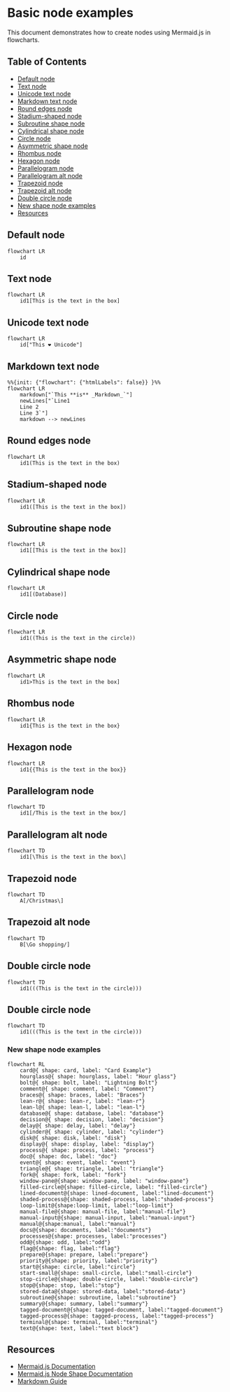 # Basic node examples

This document demonstrates how to create nodes using Mermaid.js in flowcharts.

## Table of Contents

- [Default node](#default-node)
- [Text node](#text-node)
- [Unicode text node](#unicode-text-node)
- [Markdown text node](#markdown-text-node)
- [Round edges node](#round-edges-node)
- [Stadium-shaped node](#stadium-shaped-node)
- [Subroutine shape node](#subroutine-shape-node)
- [Cylindrical shape node](#cylindrical-shape-node)
- [Circle node](#circle-node)
- [Asymmetric shape node](#asymmetric-shape-node)
- [Rhombus node](#rhombus-node)
- [Hexagon node](#hexagon-node)
- [Parallelogram node](#parallelogram-node)
- [Parallelogram alt node](#parallelogram-alt-node)
- [Trapezoid node](#trapezoid-node)
- [Trapezoid alt node](#trapezoid-alt-node)
- [Double circle node](#double-circle-node)
- [New shape node examples](#new-shape-node-examples)
- [Resources](#resources)

## Default node

```mermaid
flowchart LR
    id
 ```   

## Text node

```mermaid
flowchart LR
    id1[This is the text in the box]

 ```   

## Unicode text node
```mermaid
flowchart LR
    id["This ❤ Unicode"]
```

## Markdown text node
```mermaid
%%{init: {"flowchart": {"htmlLabels": false}} }%%
flowchart LR
    markdown["`This **is** _Markdown_`"]
    newLines["`Line1
    Line 2
    Line 3`"]
    markdown --> newLines

```

## Round edges node
```mermaid
flowchart LR
    id1(This is the text in the box)
```

## Stadium-shaped node
```mermaid
flowchart LR
    id1([This is the text in the box])
```

## Subroutine shape node
```mermaid
flowchart LR
    id1[[This is the text in the box]]
```

## Cylindrical shape node
```mermaid
flowchart LR
    id1[(Database)]
```

## Circle node
```mermaid
flowchart LR
    id1((This is the text in the circle))
```


## Asymmetric shape node
```mermaid
flowchart LR
    id1>This is the text in the box]
```

## Rhombus node
```mermaid
flowchart LR
    id1{This is the text in the box}
```

## Hexagon node
```mermaid
flowchart LR
    id1{{This is the text in the box}}

```

## Parallelogram node
```mermaid
flowchart TD
    id1[/This is the text in the box/]
```

## Parallelogram alt node
```mermaid
flowchart TD
    id1[\This is the text in the box\]
```

## Trapezoid node
```mermaid
flowchart TD
    A[/Christmas\]
```

## Trapezoid alt node
```mermaid
flowchart TD
    B[\Go shopping/]
```

## Double circle node
```mermaid
flowchart TD
    id1(((This is the text in the circle)))
```

## Double circle node
```mermaid
flowchart TD
    id1(((This is the text in the circle)))
```

### New shape node examples

```mermaid
flowchart RL
    card@{ shape: card, label: "Card Example"}
    hourglass@{ shape: hourglass, label: "Hour glass"}
    bolt@{ shape: bolt, label: "Lightning Bolt"}
    comment@{ shape: comment, label: "Comment"}
    braces@{ shape: braces, label: "Braces"}
    lean-r@{ shape: lean-r, label: "lean-r"}
    lean-l@{ shape: lean-l, label: "lean-l"}
    database@{ shape: database, label: "database"}
    decision@{ shape: decision, label: "decision"}
    delay@{ shape: delay, label: "delay"}
    cylinder@{ shape: cylinder, label: "cylinder"}
    disk@{ shape: disk, label: "disk"}
    display@{ shape: display, label: "display"}
    process@{ shape: process, label: "process"}
    doc@{ shape: doc, label: "doc"}
    event@{ shape: event, label: "event"}
    triangle@{ shape: triangle, label: "triangle"}
    fork@{ shape: fork, label: "fork"}
    window-pane@{shape: window-pane, label: "window-pane"}
    filled-circle@{shape: filled-circle, label: "filled-circle"}
    lined-document@{shape: lined-document, label:"lined-document"}
    shaded-process@{shape: shaded-process, label:"shaded-process"}
    loop-limit@{shape:loop-limit, label:"loop-limit"}
    manual-file@{shape: manual-file, label:"manual-file"}
    manual-input@{shape: manual-input, label:"manual-input"}
    manual@{shape:manual, label:"manual"}
    docs@{shape: documents, label:"documents"}
    processes@{shape: processes, label:"processes"}
    odd@{shape: odd, label:"odd"}
    flag@{shape: flag, label:"flag"}
    prepare@{shape: prepare, label:"prepare"}
    priority@{shape: priority, label:"priority"}
    start@{shape: circle, label:"circle"}
    start-small@{shape: small-circle, label:"small-circle"}
    stop-circle@{shape: double-circle, label:"double-circle"}
    stop@{shape: stop, label:"stop"}
    stored-data@{shape: stored-data, label:"stored-data"}
    subroutine@{shape: subroutine, label:"subroutine"}
    summary@{shape: summary, label:"summary"}
    tagged-document@{shape: tagged-document, label:"tagged-document"}
    tagged-process@{shape: tagged-process, label:"tagged-process"}
    terminal@{shape: terminal, label:"terminal"}
    text@{shape: text, label:"text block"}
```

## Resources

- [Mermaid.js Documentation](https://mermaid-js.github.io/mermaid/#/)
- [Mermaid.js Node Shape Documentation](https://mermaid.js.org/syntax/flowchart.html#node-shapes)
- [Markdown Guide](https://www.markdownguide.org/)
